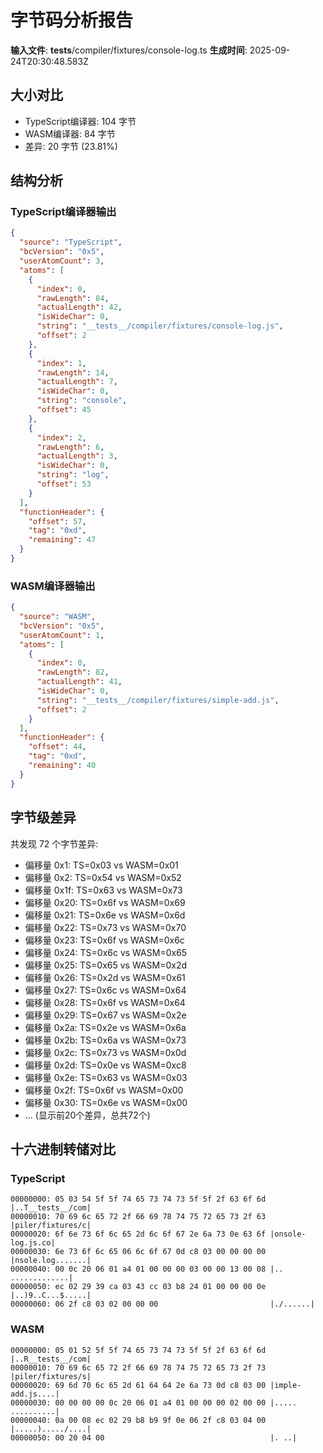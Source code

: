 # 字节码分析报告

**输入文件**: __tests__/compiler/fixtures/console-log.ts
**生成时间**: 2025-09-24T20:30:48.583Z

## 大小对比

- TypeScript编译器: 104 字节
- WASM编译器: 84 字节
- 差异: 20 字节 (23.81%)

## 结构分析

### TypeScript编译器输出
```json
{
  "source": "TypeScript",
  "bcVersion": "0x5",
  "userAtomCount": 3,
  "atoms": [
    {
      "index": 0,
      "rawLength": 84,
      "actualLength": 42,
      "isWideChar": 0,
      "string": "__tests__/compiler/fixtures/console-log.js",
      "offset": 2
    },
    {
      "index": 1,
      "rawLength": 14,
      "actualLength": 7,
      "isWideChar": 0,
      "string": "console",
      "offset": 45
    },
    {
      "index": 2,
      "rawLength": 6,
      "actualLength": 3,
      "isWideChar": 0,
      "string": "log",
      "offset": 53
    }
  ],
  "functionHeader": {
    "offset": 57,
    "tag": "0xd",
    "remaining": 47
  }
}
```

### WASM编译器输出
```json
{
  "source": "WASM",
  "bcVersion": "0x5",
  "userAtomCount": 1,
  "atoms": [
    {
      "index": 0,
      "rawLength": 82,
      "actualLength": 41,
      "isWideChar": 0,
      "string": "__tests__/compiler/fixtures/simple-add.js",
      "offset": 2
    }
  ],
  "functionHeader": {
    "offset": 44,
    "tag": "0xd",
    "remaining": 40
  }
}
```

## 字节级差异

共发现 72 个字节差异:

- 偏移量 0x1: TS=0x03 vs WASM=0x01
- 偏移量 0x2: TS=0x54 vs WASM=0x52
- 偏移量 0x1f: TS=0x63 vs WASM=0x73
- 偏移量 0x20: TS=0x6f vs WASM=0x69
- 偏移量 0x21: TS=0x6e vs WASM=0x6d
- 偏移量 0x22: TS=0x73 vs WASM=0x70
- 偏移量 0x23: TS=0x6f vs WASM=0x6c
- 偏移量 0x24: TS=0x6c vs WASM=0x65
- 偏移量 0x25: TS=0x65 vs WASM=0x2d
- 偏移量 0x26: TS=0x2d vs WASM=0x61
- 偏移量 0x27: TS=0x6c vs WASM=0x64
- 偏移量 0x28: TS=0x6f vs WASM=0x64
- 偏移量 0x29: TS=0x67 vs WASM=0x2e
- 偏移量 0x2a: TS=0x2e vs WASM=0x6a
- 偏移量 0x2b: TS=0x6a vs WASM=0x73
- 偏移量 0x2c: TS=0x73 vs WASM=0x0d
- 偏移量 0x2d: TS=0x0e vs WASM=0xc8
- 偏移量 0x2e: TS=0x63 vs WASM=0x03
- 偏移量 0x2f: TS=0x6f vs WASM=0x00
- 偏移量 0x30: TS=0x6e vs WASM=0x00
- ... (显示前20个差异，总共72个)

## 十六进制转储对比

### TypeScript
```
00000000: 05 03 54 5f 5f 74 65 73 74 73 5f 5f 2f 63 6f 6d |..T__tests__/com|
00000010: 70 69 6c 65 72 2f 66 69 78 74 75 72 65 73 2f 63 |piler/fixtures/c|
00000020: 6f 6e 73 6f 6c 65 2d 6c 6f 67 2e 6a 73 0e 63 6f |onsole-log.js.co|
00000030: 6e 73 6f 6c 65 06 6c 6f 67 0d c8 03 00 00 00 00 |nsole.log.......|
00000040: 00 0c 20 06 01 a4 01 00 00 00 03 00 00 13 00 08 |.. .............|
00000050: ec 02 29 39 ca 03 43 cc 03 b8 24 01 00 00 00 0e |..)9..C...$.....|
00000060: 06 2f c8 03 02 00 00 00                         |./......|
```

### WASM
```
00000000: 05 01 52 5f 5f 74 65 73 74 73 5f 5f 2f 63 6f 6d |..R__tests__/com|
00000010: 70 69 6c 65 72 2f 66 69 78 74 75 72 65 73 2f 73 |piler/fixtures/s|
00000020: 69 6d 70 6c 65 2d 61 64 64 2e 6a 73 0d c8 03 00 |imple-add.js....|
00000030: 00 00 00 00 0c 20 06 01 a4 01 00 00 00 02 00 00 |..... ..........|
00000040: 0a 00 08 ec 02 29 b8 b9 9f 0e 06 2f c8 03 04 00 |.....)...../....|
00000050: 00 20 04 00                                     |. ..|
```